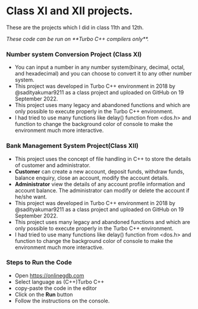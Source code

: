 # Class XI and XII projects.
These are the projects which I did  in class 11th and 12th.
<p><i>These code can be run on **Turbo C++ compilers only**.</i></p>

### Number system Conversion Project (Class XI)
 - You can input a number in any number system(binary, decimal, octal, and hexadecimal) and you can choose to convert it to any other number system. 
 - This project was developed in Turbo C++ environment in 2018 by @sadityakumar9211 as a class project and uploaded on GitHub on 19 September 2022. 
 - This project uses many legacy and abandoned functions and which are only possible to execute properly in the Turbo C++ environment. 
 - I had tried to use many functions like delay() function from <dos.h> and function to change the background color of console to make the environment much more interactive. 


### Bank Management System Project(Class XII)
 - This project uses the concept of file handling in C++ to store the details of customer and administrator. 
 - **Customer** can create a new account, deposit funds, withdraw funds, balance enquiry, close an account, modify the account details. 
 - **Administrator** view the details of any account profile information and account balance. The administrator can modify or delete the account if he/she want.
 - This project was developed in Turbo C++ environment in 2018 by @sadityakumar9211 as a class project and uploaded on GitHub on 19 September 2022. 
 - This project uses many legacy and abandoned functions and which are only possible to execute properly in the Turbo C++ environment. 
 - I had tried to use many functions like delay() function from <dos.h> and function to change the background color of console to make the environment much more interactive. 


### Steps to Run the Code
- Open <a href="https://onlinegdb.com" target="_blank">https://onlinegdb.com</a>
- Select language as (C++)Turbo C++
- copy-paste the code in the editor
- Click on the **Run** button
- Follow the instructions on the console.
